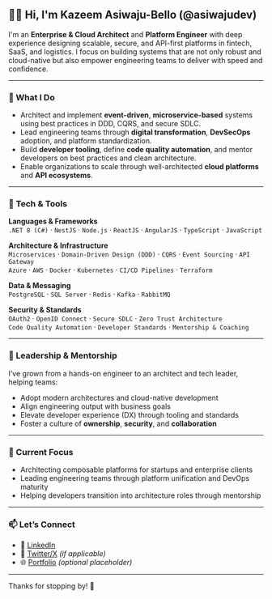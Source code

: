 ## 👋🏾 Hi, I'm Kazeem Asiwaju-Bello (@asiwajudev)

I'm an **Enterprise & Cloud Architect** and **Platform Engineer** with deep experience designing scalable, secure, and API-first platforms in fintech, SaaS, and logistics. I focus on building systems that are not only robust and cloud-native but also empower engineering teams to deliver with speed and confidence.

---

### 🚀 What I Do

- Architect and implement **event-driven**, **microservice-based** systems using best practices in DDD, CQRS, and secure SDLC.
- Lead engineering teams through **digital transformation**, **DevSecOps** adoption, and platform standardization.
- Build **developer tooling**, define **code quality automation**, and mentor developers on best practices and clean architecture.
- Enable organizations to scale through well-architected **cloud platforms** and **API ecosystems**.

---

### 🧰 Tech & Tools

**Languages & Frameworks**  
`.NET 8 (C#)` · `NestJS` · `Node.js` · `ReactJS` · `AngularJS` · `TypeScript` · `JavaScript`

**Architecture & Infrastructure**  
`Microservices` · `Domain-Driven Design (DDD)` · `CQRS` · `Event Sourcing` · `API Gateway`  
`Azure` · `AWS` · `Docker` · `Kubernetes` · `CI/CD Pipelines` · `Terraform`

**Data & Messaging**  
`PostgreSQL` · `SQL Server` · `Redis` · `Kafka` · `RabbitMQ`

**Security & Standards**  
`OAuth2` · `OpenID Connect` · `Secure SDLC` · `Zero Trust Architecture`  
`Code Quality Automation` · `Developer Standards` · `Mentorship & Coaching`

---

### 👥 Leadership & Mentorship

I’ve grown from a hands-on engineer to an architect and tech leader, helping teams:

- Adopt modern architectures and cloud-native development
- Align engineering output with business goals
- Elevate developer experience (DX) through tooling and standards
- Foster a culture of **ownership**, **security**, and **collaboration**

---

### 📌 Current Focus

- Architecting composable platforms for startups and enterprise clients
- Leading engineering teams through platform unification and DevOps maturity
- Helping developers transition into architecture roles through mentorship

---

### 📫 Let’s Connect

- 💼 [LinkedIn](https://www.linkedin.com/in/asiwajudev)
- 🧠 [Twitter/X](https://twitter.com/asiwajudev) *(if applicable)*
- 🌐 [Portfolio](https://asiwajudev.dev) *(optional placeholder)*

---

Thanks for stopping by! 🙌
